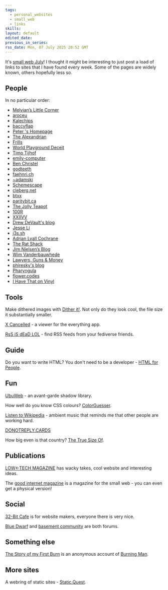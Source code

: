 ```yaml
---
tags:
  - personal_websites
  - small_web
  - links
skills: 
layout: default
edited_date: 
previous_in_series: 
rss_date: Mon, 07 July 2025 20:52 GMT
---
```

It's [small web July](https://starbreaker.org/grimoire/entries/small-web-july/index.html)! I thought it might be interesting to just post a load of links to sites that I have found every week. Some of the pages are widely known, others hopefully less so.
## People
In no particular order:
- [Melvian’s Little Corner](https://melvian.xyz/)
- [aroceu](https://aroceu.com/)
- [Kalechips](https://kalechips.net/)
- [baccyflap](https://baccyflap.com/)
- [Peter 's Homepage](https://petermolnar.net/index.html)
- [The Alexandrian](https://thealexandrian.net/)
- [Frills](https://frills.dev/)
- [World Playground Deceit](https://world-playground-deceit.net/)
- [Timo Tijhof](https://timotijhof.net/)
- [emily-computer](https://emily-computer.neocities.org/)
- [Ben Christel](https://benchristel.com/)
- [godteeth](https://godteeth.com/)
- [faehnri.ch](https://faehnri.ch/)
- [~adamski](https://adast.dk/)
- [Schemescape](https://www.schemescape.com/)
- [cleberg.net](https://cleberg.net/)
- [btxx](https://btxx.org/)
- [paritybit.ca](https://www.paritybit.ca/)
- [The Jolly Teapot](https://thejollyteapot.com/)
- [100R](https://100r.co/site/home.html)
- [XXIIVV](https://wiki.xxiivv.com/site/home.html)
- [Drew DeVault's blog](https://drewdevault.com/)
- [Jesse Li](https://blog.jse.li/)
- [j3s.sh](https://j3s.sh/thoughts.html)
- [Adrian Lyall Cochrane](https://adrian.geek.nz/)
- [The Rat Shack](https://ratshack.neocities.org/)
- [Jim Nielsen’s Blog](https://blog.jim-nielsen.com/)
- [Wim Vanderbauwhede](https://wimvanderbauwhede.codeberg.page/)
- [Lawyers, Guns & Money](https://www.lawyersgunsmoneyblog.com/)
- [phiresky's blog](https://phiresky.github.io/blog/)
- [Pharyngula](https://freethoughtblogs.com/pharyngula/)
- [flower.codes](https://flower.codes/)
- [I Have That on Vinyl](https://ihavethatonvinyl.com/)

## Tools
Make dithered images with [Dither it!](https://ditherit.com/). Not only do they look cool, the file size it substantially smaller.

[X Cancelled](https://xcancel.com/) - a viewer for the everything app.

[RsS iS dEaD LOL](https://rss-is-dead.lol/) - find RSS feeds from your fediverse friends.
## Guide
Do you want to write HTML? You don't need to be a developer - [HTML for People](https://htmlforpeople.com/).
## Fun
[UbuWeb](https://www.ubu.com/) - an avant-garde shadow library.

How well do you know CSS colours? [ColorGuesser](https://color-guesser.fauxtrots.com/).

[Listen to Wikipedia](http://listen.hatnote.com/#en) - ambient music that reminds me that other people are working hard.

[DONOTREPLY.CARDS](https://donotreply.cards/)

How big even is that country? [The True Size Of](https://thetruesize.com/).
## Publications
[LOW←TECH MAGAZINE](https://solar.lowtechmagazine.com/) has wacky takes, cool website and interesting ideas.

The [good internet magazine](https://goodinternetmagazine.com/) is a magazine for the small web - you can even get a physical version!
## Social
[32-Bit Cafe](https://32bit.cafe/) is for website makers, everyone there is very nice.

[Blue Dwarf](https://bluedwarf.top/cackle/) and [basement community](https://basementcommunity.com/) are both forums.
## Something else
[The Story of my First Burn](https://myfirstburn.com/) is an anonymous account of [Burning Man](https://en.wikipedia.org/wiki/Burning_Man).
## More sites
A webring of static sites - [Static.Quest](https://static.quest/).